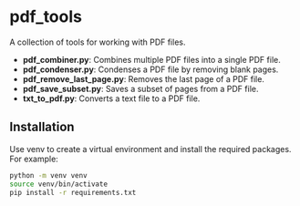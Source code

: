 # pdf_tools

A collection of tools for working with PDF files.

- **pdf_combiner.py**: Combines multiple PDF files into a single PDF file.
- **pdf_condenser.py**: Condenses a PDF file by removing blank pages.
- **pdf_remove_last_page.py**: Removes the last page of a PDF file.
- **pdf_save_subset.py**: Saves a subset of pages from a PDF file.
- **txt_to_pdf.py**: Converts a text file to a PDF file.

## Installation

Use venv to create a virtual environment and install the required packages. For example:

```bash
python -m venv venv
source venv/bin/activate
pip install -r requirements.txt
```


